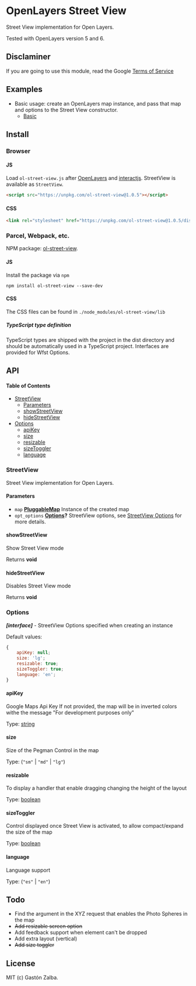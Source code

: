 # OpenLayers Street View

Street View implementation for Open Layers.

Tested with OpenLayers version 5 and 6.

## Disclaminer

If you are going to use this module, read the Google [Terms of Service](https://www.google.com/help/terms_maps/)

## Examples

-   Basic usage: create an OpenLayers map instance, and pass that map and options to the Street View constructor.
    -   [Basic](https://raw.githack.com/GastonZalba/ol-street-view/v1.0.5/examples/basic.html)

## Install

### Browser

#### JS

Load `ol-street-view.js` after [OpenLayers](https://www.npmjs.com/package/ol) and [interactjs](https://www.npmjs.com/package/interactjs). StreetView is available as `StreetView`.

```HTML
<script src="https://unpkg.com/ol-street-view@1.0.5"></script>
```

#### CSS

```HTML
<link rel="stylesheet" href="https://unpkg.com/ol-street-view@1.0.5/dist/css/ol-street-view.min.css" />
```

### Parcel, Webpack, etc.

NPM package: [ol-street-view](https://www.npmjs.com/package/ol-street-view).

#### JS

Install the package via `npm`

    npm install ol-street-view --save-dev

#### CSS

The CSS files can be found in `./node_modules/ol-street-view/lib`

##### TypeScript type definition

TypeScript types are shipped with the project in the dist directory and should be automatically used in a TypeScript project. Interfaces are provided for Wfst Options.

## API

<!-- Generated by documentation.js. Update this documentation by updating the source code. -->

#### Table of Contents

-   [StreetView](#streetview)
    -   [Parameters](#parameters)
    -   [showStreetView](#showstreetview)
    -   [hideStreetView](#hidestreetview)
-   [Options](#options)
    -   [apiKey](#apikey)
    -   [size](#size)
    -   [resizable](#resizable)
    -   [sizeToggler](#sizetoggler)
    -   [language](#language)

### StreetView

Street View implementation for Open Layers.

#### Parameters

-   `map` **[PluggableMap](https://openlayers.org/en/latest/apidoc/module-ol_PluggableMap-PluggableMap.html)** Instance of the created map
-   `opt_options` **[Options](#options)?** StreetView options, see [StreetView Options](#options) for more details.

#### showStreetView

Show Street View mode

Returns **void**

#### hideStreetView

Disables Street View mode

Returns **void**

### Options

**_[interface]_** - StreetView Options specified when creating an instance

Default values:

```javascript
{
    apiKey: null;
    size: 'lg';
    resizable: true;
    sizeToggler: true;
    language: 'en';
}
```

#### apiKey

Google Maps Api Key
If not provided, the map will be in inverted colors withe the message "For development purposes only"

Type: [string](https://developer.mozilla.org/docs/Web/JavaScript/Reference/Global_Objects/String)

#### size

Size of the Pegman Control in the map

Type: (`"sm"` \| `"md"` \| `"lg"`)

#### resizable

To display a handler that enable dragging changing the height of the layout

Type: [boolean](https://developer.mozilla.org/docs/Web/JavaScript/Reference/Global_Objects/Boolean)

#### sizeToggler

Control displayed once Street View is activated, to allow compact/expand the size of the map

Type: [boolean](https://developer.mozilla.org/docs/Web/JavaScript/Reference/Global_Objects/Boolean)

#### language

Language support

Type: (`"es"` \| `"en"`)

## Todo
-   Find the argument in the XYZ request that enables the Photo Spheres in the map
-   ~~Add resizable screen option~~
-   Add feedback support when element can't be dropped
-   Add extra layout (vertical)
-   ~~Add size toggler~~

## License

MIT (c) Gastón Zalba.
